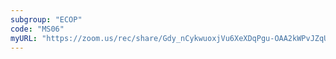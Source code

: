 ```yaml
---
subgroup: "ECOP"
code: "MS06"
myURL: "https://zoom.us/rec/share/Gdy_nCykwuoxjVu6XeXDqPgu-OAA2kWPvJZqUO3GK0S8ubcNXNoxTqZEqQYE2RB4.xc1XbioaqPXxkGr2?startTime=1623754838000"
---
```

